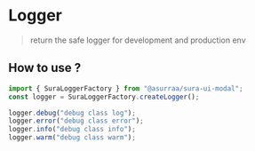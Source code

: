 # Logger

> return the safe logger for development and production env

## How to use ?

```ts
import { SuraLoggerFactory } from "@asurraa/sura-ui-modal";
const logger = SuraLoggerFactory.createLogger();

logger.debug("debug class log");
logger.error("debug class error");
logger.info("debug class info");
logger.warm("debug class warm");
```
